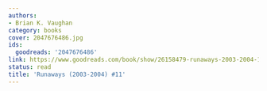 ```yaml
---
authors:
- Brian K. Vaughan
category: books
cover: 2047676486.jpg
ids:
  goodreads: '2047676486'
link: https://www.goodreads.com/book/show/26158479-runaways-2003-2004-11
status: read
title: 'Runaways (2003-2004) #11'
---
```

